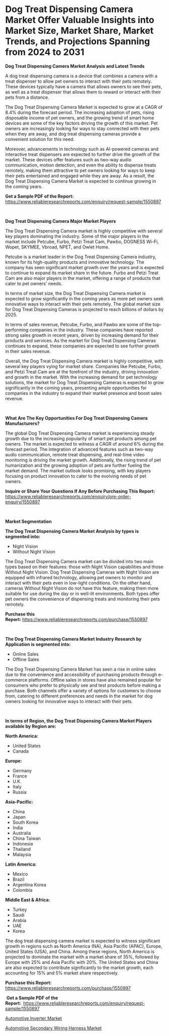 <p><h1>Dog Treat Dispensing Camera Market Offer Valuable Insights into Market Size, Market Share, Market Trends, and Projections Spanning from 2024 to 2031</h1></p><p><strong>Dog Treat Dispensing Camera Market Analysis and Latest Trends</strong></p>
<p><p>A dog treat dispensing camera is a device that combines a camera with a treat dispenser to allow pet owners to interact with their pets remotely. These devices typically have a camera that allows owners to see their pets, as well as a treat dispenser that allows them to reward or interact with their pets from a distance.</p><p>The Dog Treat Dispensing Camera Market is expected to grow at a CAGR of 8.4% during the forecast period. The increasing adoption of pets, rising disposable income of pet owners, and the growing trend of smart home devices are some of the key factors driving the growth of this market. Pet owners are increasingly looking for ways to stay connected with their pets when they are away, and dog treat dispensing cameras provide a convenient solution for this need.</p><p>Moreover, advancements in technology such as AI-powered cameras and interactive treat dispensers are expected to further drive the growth of the market. These devices offer features such as two-way audio communication, motion detection, and even the ability to dispense treats remotely, making them attractive to pet owners looking for ways to keep their pets entertained and engaged while they are away. As a result, the Dog Treat Dispensing Camera Market is expected to continue growing in the coming years.</p></p>
<p><strong>Get a Sample PDF of the Report:&nbsp;</strong> <a href="https://www.reliableresearchreports.com/enquiry/request-sample/1550897">https://www.reliableresearchreports.com/enquiry/request-sample/1550897</a></p>
<p>&nbsp;</p>
<p><strong>Dog Treat Dispensing Camera Major Market Players</strong></p>
<p><p>The Dog Treat Dispensing Camera market is highly competitive with several key players dominating the industry. Some of the major players in the market include Petcube, Furbo, Petzi Treat Cam, Pawbo, DOGNESS Wi-Fi, Wopet, SKYMEE, Vbroad, NPET, and Owlet Home.</p><p>Petcube is a market leader in the Dog Treat Dispensing Camera industry, known for its high-quality products and innovative technology. The company has seen significant market growth over the years and is expected to continue to expand its market share in the future. Furbo and Petzi Treat Cam are also major players in the market, offering a range of products that cater to pet owners' needs.</p><p>In terms of market size, the Dog Treat Dispensing Camera market is expected to grow significantly in the coming years as more pet owners seek innovative ways to interact with their pets remotely. The global market size for Dog Treat Dispensing Cameras is projected to reach billions of dollars by 2025.</p><p>In terms of sales revenue, Petcube, Furbo, and Pawbo are some of the top-performing companies in the industry. These companies have reported strong sales growth in recent years, driven by increasing demand for their products and services. As the market for Dog Treat Dispensing Cameras continues to expand, these companies are expected to see further growth in their sales revenue.</p><p>Overall, the Dog Treat Dispensing Camera market is highly competitive, with several key players vying for market share. Companies like Petcube, Furbo, and Petzi Treat Cam are at the forefront of the industry, driving innovation and growth in the market. With the increasing demand for pet technology solutions, the market for Dog Treat Dispensing Cameras is expected to grow significantly in the coming years, presenting ample opportunities for companies in the industry to expand their market presence and boost sales revenue.</p></p>
<p>&nbsp;</p>
<p><strong>What Are The Key Opportunities For Dog Treat Dispensing Camera Manufacturers?</strong></p>
<p><p>The global Dog Treat Dispensing Camera market is experiencing steady growth due to the increasing popularity of smart pet products among pet owners. The market is expected to witness a CAGR of around 6% during the forecast period. The integration of advanced features such as two-way audio communication, remote treat dispensing, and real-time video monitoring is driving the market growth. Additionally, the rising trend of pet humanization and the growing adoption of pets are further fueling the market demand. The market outlook looks promising, with key players focusing on product innovation to cater to the evolving needs of pet owners.</p></p>
<p><strong>Inquire or Share Your Questions If Any Before Purchasing This Report:</strong> <a href="https://www.reliableresearchreports.com/enquiry/pre-order-enquiry/1550897">https://www.reliableresearchreports.com/enquiry/pre-order-enquiry/1550897</a></p>
<p>&nbsp;</p>
<p><strong>Market Segmentation</strong></p>
<p><strong>The Dog Treat Dispensing Camera Market Analysis by types is segmented into:</strong></p>
<p><ul><li>Night Vision</li><li>Without Night Vision</li></ul></p>
<p><p>The Dog Treat Dispensing Camera market can be divided into two main types based on their features: those with Night Vision capabilities and those Without Night Vision. Dog Treat Dispensing Cameras with Night Vision are equipped with infrared technology, allowing pet owners to monitor and interact with their pets even in low-light conditions. On the other hand, cameras Without Night Vision do not have this feature, making them more suitable for use during the day or in well-lit environments. Both types offer pet owners the convenience of dispensing treats and monitoring their pets remotely.</p></p>
<p><strong>Purchase this Report:&nbsp;</strong><a href="https://www.reliableresearchreports.com/purchase/1550897">https://www.reliableresearchreports.com/purchase/1550897</a></p>
<p>&nbsp;</p>
<p><strong>The Dog Treat Dispensing Camera Market Industry Research by Application is segmented into:</strong></p>
<p><ul><li>Online Sales</li><li>Offline Sales</li></ul></p>
<p><p>The Dog Treat Dispensing Camera Market has seen a rise in online sales due to the convenience and accessibility of purchasing products through e-commerce platforms. Offline sales in stores have also remained popular for consumers who prefer to physically see and test products before making a purchase. Both channels offer a variety of options for customers to choose from, catering to different preferences and needs in the market for dog owners looking for innovative ways to interact with their pets.</p></p>
<p>&nbsp;</p>
<p><strong>In terms of Region, the Dog Treat Dispensing Camera Market Players available by Region are:</strong></p>
<p>
    <p> <strong> North America: </strong>
        <ul>
            <li>United States</li>
            <li>Canada</li>
        </ul>
        </p> 
    <p> <strong> Europe: </strong>
        <ul>
            <li>Germany</li>
            <li>France</li>
            <li>U.K.</li>
            <li>Italy</li>
            <li>Russia</li>
        </ul>
        </p> 
    <p> <strong> Asia-Pacific: </strong>
        <ul>
            <li>China</li>
            <li>Japan</li>
            <li>South Korea</li>
            <li>India</li>
            <li>Australia</li>
            <li>China Taiwan</li>
            <li>Indonesia</li>
            <li>Thailand</li>
            <li>Malaysia</li>
        </ul>
        </p> 
    <p> <strong> Latin America: </strong>
        <ul>
            <li>Mexico</li>
            <li>Brazil</li>
            <li>Argentina Korea</li>
            <li>Colombia</li>
        </ul>
        </p> 
    <p> <strong> Middle East & Africa: </strong>
        <ul>
            <li>Turkey</li>
            <li>Saudi</li>
            <li>Arabia</li>
            <li>UAE</li>
            <li>Korea</li>
        </ul>
    </p>
    </p>
<p><p>The dog treat dispensing camera market is expected to witness significant growth in regions such as North America (NA), Asia Pacific (APAC), Europe, United States (USA), and China. Among these regions, North America is projected to dominate the market with a market share of 35%, followed by Europe with 25% and Asia Pacific with 20%. The United States and China are also expected to contribute significantly to the market growth, each accounting for 15% and 5% market share respectively.</p></p>
<p><strong>Purchase this Report: </strong><a href="https://www.reliableresearchreports.com/purchase/1550897">https://www.reliableresearchreports.com/purchase/1550897</a></p>
<p>&nbsp;<strong>Get a Sample PDF of the Report:&nbsp;&nbsp;</strong><a href="https://www.reliableresearchreports.com/enquiry/request-sample/1550897">https://www.reliableresearchreports.com/enquiry/request-sample/1550897</a></p>
<p><strong></strong></p>
<p><p><a href="https://metal-farmhouse-e95.notion.site/Insights-into-Automotive-Inverter-Market-Size-Analysing-Market-Share-Trends-and-Growth-from-2024--9a3c333f80044c32aea2ad3f55ac5302">Automotive Inverter Market</a></p><p><a href="https://crocus-run-b5a.notion.site/Automotive-Secondary-Wiring-Harness-Market-Offer-Valuable-Insights-into-Market-Size-Market-Share-M-a387626b9a3a48c69a3011ede0a83295">Automotive Secondary Wiring Harness Market</a></p></p>